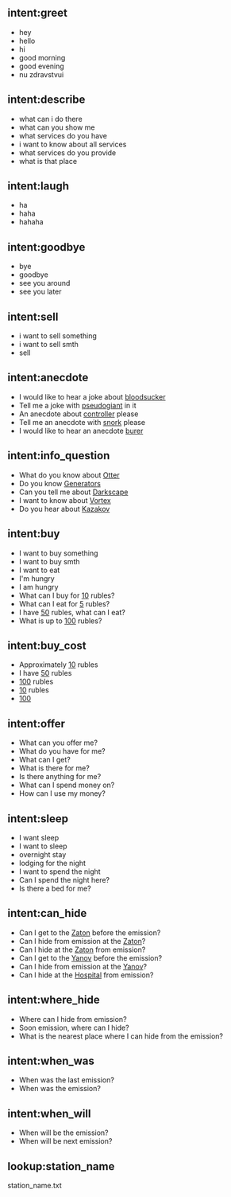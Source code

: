 ## intent:greet
- hey
- hello
- hi
- good morning
- good evening
- nu zdravstvui

## intent:describe
- what can i do there
- what can you show me
- what services do you have
- i want to know about all services
- what services do you provide
- what is that place

## intent:laugh
- ha
- haha
- hahaha

## intent:goodbye
- bye
- goodbye
- see you around
- see you later

## intent:sell
- i want to sell something
- i want to sell smth
- sell

## intent:anecdote
- I would like to hear a joke about [bloodsucker](anecdote_theme)
- Tell me a joke with [pseudogiant](anecdote_theme) in it
- An anecdote about [controller](anecdote_theme) please
- Tell me an anecdote with [snork](anecdote_theme)  please
- I would like to hear an anecdote [burer](anecdote_theme)

## intent:info_question
- What do you know about [Otter](info)
- Do you know [Generators](info)
- Can you tell me about [Darkscape](info)
- I want to know about [Vortex](info)
- Do you hear about [Kazakov](info)

## intent:buy
- I want to buy something
- I want to buy smth
- I want to eat
- I'm hungry
- I am hungry
- What can I buy for [10](money) rubles?
- What can I eat for [5](money) rubles?
- I have [50](money) rubles, what can I eat?
- What is up to [100](money) rubles?

## intent:buy_cost
- Approximately [10](money) rubles
- I have [50](money) rubles
- [100](money) rubles
- [10](money) rubles
- [100](money)

## intent:offer
- What can you offer me?
- What do you have for me?
- What can I get?
- What is there for me?
- Is there anything for me?
- What can I spend money on?
- How can I use my money?

## intent:sleep
- I want sleep
- I want to sleep
- overnight stay
- lodging for the night
- I want to spend the night
- Can I spend the night here?
- Is there a bed for me?

## intent:can_hide
- Can I get to the [Zaton](station_name) before the emission?
- Can I hide from emission at the [Zaton](station_name)?
- Can I hide at the [Zaton](station_name) from emission?
- Can I get to the [Yanov](station_name) before the emission?
- Can I hide from emission at the [Yanov](station_name)?
- Can I hide at the [Hospital](station_name) from emission?

## intent:where_hide
- Where can I hide from emission?
- Soon emission, where can I hide?
- What is the nearest place where I can hide from the emission?

## intent:when_was
- When was the last emission?
- When was the emission?

## intent:when_will
- When will be the emission?
- When will be next emission?

## lookup:station_name
station_name.txt

